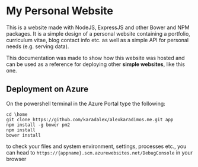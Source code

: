 My Personal Website
==============================

This is a website made with NodeJS, ExpressJS and other Bower and NPM packages. It is a simple design of
a personal website containing a portfolio, curriculum vitae, blog contact info etc. as well as a simple
API for personal needs (e.g. serving data).

This documentation was made to show how this website was hosted and can be used as a reference for 
deploying other **simple websites**, like this one.



## Deployment on Azure

On the powershell terminal in the Azure Portal type the following:

```
cd \home
git clone https://github.com/karadalex/alexkaradimos.me.git app
npm install -g bower pm2
npm install
bower install
```

to check your files and system environment, settings, processes etc., you can head to 
`https://{appname}.scm.azurewebsites.net/DebugConsole` in your browser
